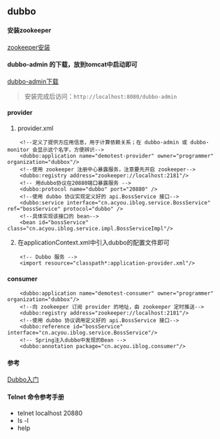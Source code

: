 ## dubbo

#### 安装zookeeper
[zookeeper安装](zookeeper.md)
#### dubbo-admin 的下载，放到tomcat中启动即可
[dubbo-admin下载](https://pan.baidu.com/s/1i6uTLnJ)

> 安装完成后访问：`http://localhost:8080/dubbo-admin`
#### provider
1. provider.xml
```
    <!--定义了提供方应用信息，用于计算依赖关系；在 dubbo-admin 或 dubbo-monitor 会显示这个名字，方便辨识-->
    <dubbo:application name="demotest-provider" owner="programmer" organization="dubbox"/>
    <!--使用 zookeeper 注册中心暴露服务，注意要先开启 zookeeper-->
    <dubbo:registry address="zookeeper://localhost:2181"/>
    <!-- 用dubbo协议在20880端口暴露服务 -->
    <dubbo:protocol name="dubbo" port="20880" />
    <!--使用 dubbo 协议实现定义好的 api.BossService 接口-->
    <dubbo:service interface="cn.acyou.iblog.service.BossService" ref="bossService" protocol="dubbo" />
    <!--具体实现该接口的 bean-->
    <bean id="bossService" class="cn.acyou.iblog.service.impl.BossServiceImpl"/>
```
2. 在applicationContext.xml中引入dubbo的配置文件即可
```
    <!-- Dubbo 服务 -->
    <import resource="classpath*:application-provider.xml"/>
```
#### consumer
```
    <dubbo:application name="demotest-consumer" owner="programmer" organization="dubbox"/>
    <!--向 zookeeper 订阅 provider 的地址，由 zookeeper 定时推送-->
    <dubbo:registry address="zookeeper://localhost:2181"/>
    <!--使用 dubbo 协议调用定义好的 api.BossService 接口-->
    <dubbo:reference id="bossService" interface="cn.acyou.iblog.service.BossService"/>
	<!-- Spring注入dubbo中发现的Bean -->
    <dubbo:annotation package="cn.acyou.iblog.consumer"/>
```
#### 参考
[Dubbo入门](http://blog.csdn.net/noaman_wgs/article/details/70214612)

#### Telnet 命令参考手册
- telnet localhost 20880
- ls -l
- help



